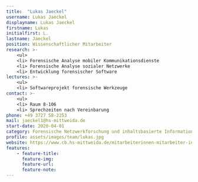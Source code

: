 ```yaml
---
title:  "Lukas Jaeckel"
username: Lukas Jaeckel
displayname: Lukas Jaeckel
firstname: Lukas
initialfirst: L.
lastname: Jaeckel
position: Wissenschaftlicher Mitarbeiter
research: >- 
    <ul>
    <li> Forensische Analyse mobiler Kommunikationsdienste
    <li> Forensische Analyse sozialer Netzwerke
    <li> Entwicklung forensischer Software
lectures: >-
    <ul>
    <li> Softwareprojekt forensische Werkzeuge
contact: >-
    <ul>
    <li> Raum 8-106
    <li> Sprechzeiten nach Vereinbarung
phone: +49 3727 58-2253
mail: jaeckel1@hs-mittweida.de
start-date: 2020-04-01
category: Forensische Netzwerkforschung und inhaltsbasierte Informationsgewinnung
profile: assets/images/team/lukas.jpg
website: https://www.cb.hs-mittweida.de/mitarbeiterinnen-mitarbeiter-in-ihren-fachgruppen/jaeckel-lukas/
features:
    - feature-title: 
      feature-img: 
      feature-url: 
      feature-note: 
---
```

